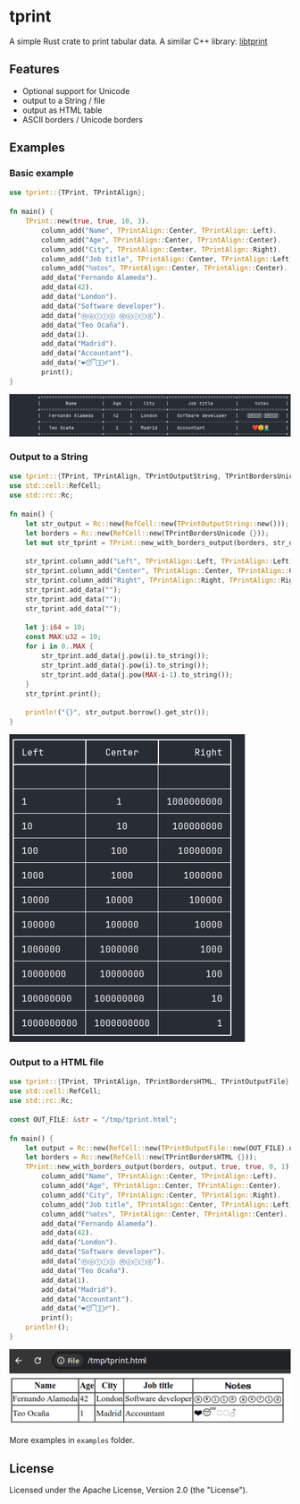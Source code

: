 # tprint

A simple Rust crate to print tabular data.
A similar C++ library: [libtprint](https://github.com/wizzard/libtprint)

## Features

* Optional support for Unicode
* output to a String / file
* output as HTML table
* ASCII borders / Unicode borders

## Examples

### Basic example

```rust
use tprint::{TPrint, TPrintAlign};

fn main() {
    TPrint::new(true, true, 10, 3).
        column_add("Name", TPrintAlign::Center, TPrintAlign::Left).
        column_add("Age", TPrintAlign::Center, TPrintAlign::Center).
        column_add("City", TPrintAlign::Center, TPrintAlign::Right).
        column_add("Job title", TPrintAlign::Center, TPrintAlign::Left).
        column_add("ℕ𝕠𝕥𝕖𝕤", TPrintAlign::Center, TPrintAlign::Center).
        add_data("Fernando Alameda").
        add_data(42).
        add_data("London").
        add_data("Software developer").
        add_data("Ⓗⓔⓛⓛⓞ Ⓦⓞⓡⓛⓓ").
        add_data("Teo Ocaña").
        add_data(1).
        add_data("Madrid").
        add_data("Accountant").
        add_data("❤️😴🤦🏼‍♂️").
        print();
}
```

![Basic usage](images/basic_usage.png)

### Output to a String

```rust
use tprint::{TPrint, TPrintAlign, TPrintOutputString, TPrintBordersUnicode};
use std::cell::RefCell;
use std::rc::Rc;

fn main() {
    let str_output = Rc::new(RefCell::new(TPrintOutputString::new()));
    let borders = Rc::new(RefCell::new(TPrintBordersUnicode {}));
    let mut str_tprint = TPrint::new_with_borders_output(borders, str_output.clone(), true, true, 0, 1);

    str_tprint.column_add("Left", TPrintAlign::Left, TPrintAlign::Left);
    str_tprint.column_add("Center", TPrintAlign::Center, TPrintAlign::Center);
    str_tprint.column_add("Right", TPrintAlign::Right, TPrintAlign::Right);
    str_tprint.add_data("");
    str_tprint.add_data("");
    str_tprint.add_data("");

    let j:i64 = 10;
    const MAX:u32 = 10;
    for i in 0..MAX {
        str_tprint.add_data(j.pow(i).to_string());
        str_tprint.add_data(j.pow(i).to_string());
        str_tprint.add_data(j.pow(MAX-i-1).to_string());
    }
    str_tprint.print();

    println!("{}", str_output.borrow().get_str());
}
```

![Output to a string](images/output_to_string.png)

### Output to a HTML file

```rust
use tprint::{TPrint, TPrintAlign, TPrintBordersHTML, TPrintOutputFile};
use std::cell::RefCell;
use std::rc::Rc;

const OUT_FILE: &str = "/tmp/tprint.html";

fn main() {
    let output = Rc::new(RefCell::new(TPrintOutputFile::new(OUT_FILE).unwrap()));
    let borders = Rc::new(RefCell::new(TPrintBordersHTML {}));
    TPrint::new_with_borders_output(borders, output, true, true, 0, 1).
        column_add("Name", TPrintAlign::Center, TPrintAlign::Left).
        column_add("Age", TPrintAlign::Center, TPrintAlign::Center).
        column_add("City", TPrintAlign::Center, TPrintAlign::Right).
        column_add("Job title", TPrintAlign::Center, TPrintAlign::Left).
        column_add("ℕ𝕠𝕥𝕖𝕤", TPrintAlign::Center, TPrintAlign::Center).
        add_data("Fernando Alameda").
        add_data(42).
        add_data("London").
        add_data("Software developer").
        add_data("Ⓗⓔⓛⓛⓞ Ⓦⓞⓡⓛⓓ").
        add_data("Teo Ocaña").
        add_data(1).
        add_data("Madrid").
        add_data("Accountant").
        add_data("❤️😴🤦🏼‍♂️").
        print();
    println!();
}
```

![Output to a HTML](images/output_to_html.png)

More examples in `examples` folder.

## License

Licensed under the Apache License, Version 2.0 (the "License").
